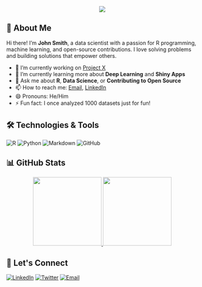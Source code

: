 <p align="center">
    <a href="https://github.com/johnsmith"><img src="https://readme-typing-svg.herokuapp.com?color=%2336BCF7&size=25&center=true&vCenter=true&lines=Welcome+to+John+Smith's+Profile!;Data+Scientist+and+R+Enthusiast;Lifelong+Learner;Open+Source+Contributor"></a>
  </p>
  
  ## 🌟 About Me
  
  Hi there! I’m **John Smith**, a data scientist with a passion for R programming, machine learning, and open-source contributions. I love solving problems and building solutions that empower others.
  
  - 🔭 I’m currently working on [Project X](https://github.com/johnsmith/project-x)
  - 🌱 I’m currently learning more about **Deep Learning** and **Shiny Apps**
  - 💬 Ask me about **R**, **Data Science**, or **Contributing to Open Source**
  - 📫 How to reach me: [Email](mailto:johnsmith@example.com), [LinkedIn](https://www.linkedin.com/in/johnsmith)
  - 😄 Pronouns: He/Him
  - ⚡ Fun fact: I once analyzed 1000 datasets just for fun!
  
  ## 🛠️ Technologies & Tools
  ![R](https://img.shields.io/badge/R-276DC3?style=for-the-badge&logo=r&logoColor=white)
  ![Python](https://img.shields.io/badge/Python-3776AB?style=for-the-badge&logo=python&logoColor=white)
  ![Markdown](https://img.shields.io/badge/Markdown-000000?style=for-the-badge&logo=markdown&logoColor=white)
  ![GitHub](https://img.shields.io/badge/GitHub-181717?style=for-the-badge&logo=github&logoColor=white)
  
  ## 📊 GitHub Stats
  
  <p align="center">
    <a href="https://github.com/johnsmith">
      <img height="180em" src="https://github-readme-stats.vercel.app/api?username=johnsmith&show_icons=true&hide_border=true&theme=radical" />
      <img height="180em" src="https://github-readme-stats.vercel.app/api/top-langs/?username=johnsmith&layout=compact&hide_border=true&theme=radical" />
    </a>
  </p>
  
  ## 🔗 Let's Connect
  [![LinkedIn](https://img.shields.io/badge/LinkedIn-0077B5?style=for-the-badge&logo=linkedin&logoColor=white)](https://linkedin.com/in/johnsmith)
  [![Twitter](https://img.shields.io/badge/Twitter-1DA1F2?style=for-the-badge&logo=twitter&logoColor=white)](https://twitter.com/johnsmith)
  [![Email](https://img.shields.io/badge/Email-D14836?style=for-the-badge&logo=gmail&logoColor=white)](mailto:johnsmith@example.com)
  

